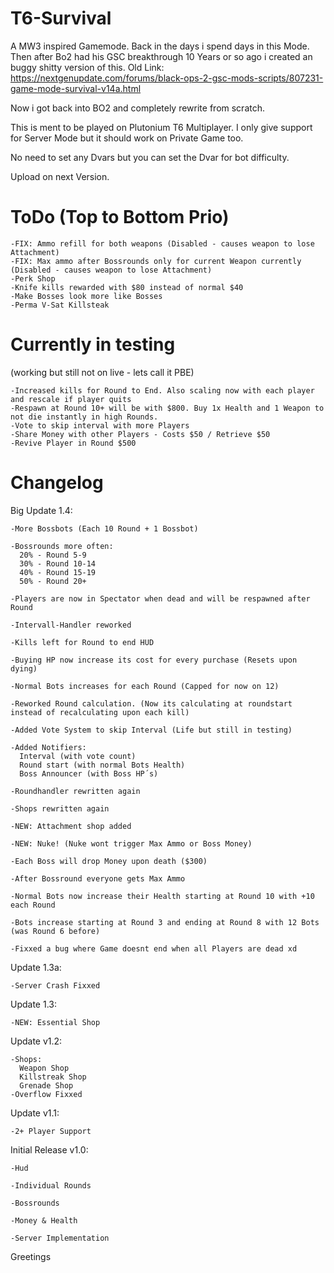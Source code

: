 # T6-Survival
A MW3 inspired Gamemode. Back in the days i spend days in this Mode.
Then after Bo2 had his GSC breakthrough 10 Years or so ago i created an buggy shitty version of this.
Old Link: https://nextgenupdate.com/forums/black-ops-2-gsc-mods-scripts/807231-game-mode-survival-v14a.html

Now i got back into BO2 and completely rewrite from scratch.

This is ment to be played on Plutonium T6 Multiplayer.
I only give support for Server Mode but it should work on Private Game too.

No need to set any Dvars but you can set the Dvar for bot difficulty.

Upload on next Version.

# ToDo (Top to Bottom Prio)
```
-FIX: Ammo refill for both weapons (Disabled - causes weapon to lose Attachment)
-FIX: Max ammo after Bossrounds only for current Weapon currently (Disabled - causes weapon to lose Attachment)
-Perk Shop
-Knife kills rewarded with $80 instead of normal $40
-Make Bosses look more like Bosses
-Perma V-Sat Killsteak
```

# Currently in testing 
(working but still not on live - lets call it PBE)
```
-Increased kills for Round to End. Also scaling now with each player and rescale if player quits
-Respawn at Round 10+ will be with $800. Buy 1x Health and 1 Weapon to not die instantly in high Rounds.
-Vote to skip interval with more Players
-Share Money with other Players - Costs $50 / Retrieve $50
-Revive Player in Round $500
```

# Changelog
Big Update 1.4:
```
-More Bossbots (Each 10 Round + 1 Bossbot)

-Bossrounds more often:
  20% - Round 5-9
  30% - Round 10-14
  40% - Round 15-19
  50% - Round 20+

-Players are now in Spectator when dead and will be respawned after Round

-Intervall-Handler reworked

-Kills left for Round to end HUD

-Buying HP now increase its cost for every purchase (Resets upon dying)

-Normal Bots increases for each Round (Capped for now on 12)

-Reworked Round calculation. (Now its calculating at roundstart instead of recalculating upon each kill)

-Added Vote System to skip Interval (Life but still in testing)

-Added Notifiers:
  Interval (with vote count)
  Round start (with normal Bots Health)
  Boss Announcer (with Boss HP´s)

-Roundhandler rewritten again

-Shops rewritten again

-NEW: Attachment shop added

-NEW: Nuke! (Nuke wont trigger Max Ammo or Boss Money)

-Each Boss will drop Money upon death ($300)

-After Bossround everyone gets Max Ammo

-Normal Bots now increase their Health starting at Round 10 with +10 each Round

-Bots increase starting at Round 3 and ending at Round 8 with 12 Bots (was Round 6 before)

-Fixxed a bug where Game doesnt end when all Players are dead xd
```
Update 1.3a:
```
-Server Crash Fixxed
```
Update 1.3:
```
-NEW: Essential Shop
```
Update v1.2:
```
-Shops:
  Weapon Shop
  Killstreak Shop
  Grenade Shop
-Overflow Fixxed
```
Update v1.1:
```
-2+ Player Support
```
Initial Release v1.0:
```
-Hud

-Individual Rounds

-Bossrounds

-Money & Health

-Server Implementation
```

Greetings

